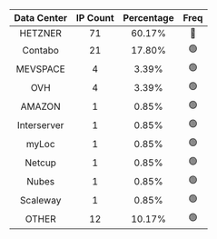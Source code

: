 | Data Center | IP Count | Percentage | Freq |
|:------------:|:--------:|:-----------:|:-----:|
| HETZNER | 71 | 60.17% | 🔴 |
| Contabo | 21 | 17.80% | 🟢 |
| MEVSPACE | 4 | 3.39% | 🟢 |
| OVH | 4 | 3.39% | 🟢 |
| AMAZON | 1 | 0.85% | 🟢 |
| Interserver | 1 | 0.85% | 🟢 |
| myLoc | 1 | 0.85% | 🟢 |
| Netcup | 1 | 0.85% | 🟢 |
| Nubes | 1 | 0.85% | 🟢 |
| Scaleway | 1 | 0.85% | 🟢 |
| OTHER | 12 | 10.17% | 🟢 |